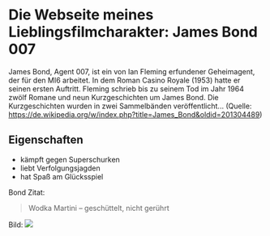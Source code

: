 # Die Webseite meines Lieblingsfilmcharakter: James Bond 007

James Bond, Agent 007, ist ein von Ian Fleming erfundener Geheimagent, der für den MI6 arbeitet. In dem Roman Casino Royale (1953) hatte er seinen ersten Auftritt. Fleming schrieb bis zu seinem Tod im Jahr 1964 zwölf Romane und neun Kurzgeschichten um James Bond. Die Kurzgeschichten wurden in zwei Sammelbänden veröffentlicht... (Quelle: https://de.wikipedia.org/w/index.php?title=James_Bond&oldid=201304489)

## Eigenschaften
* kämpft gegen Superschurken
* liebt Verfolgungsjagden
* hat Spaß am Glücksspiel

Bond Zitat:
> Wodka Martini – geschüttelt, nicht gerührt

Bild:
<img src="https://fotos.piqs.de/7/8/c/a/a/b66013ef5dc3453dde49a0e43be8e36f.jpg"/>

